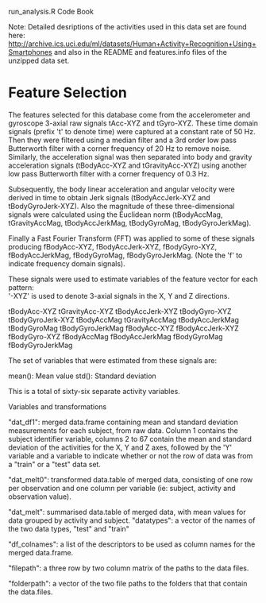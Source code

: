 run_analysis.R Code Book

Note: Detailed desriptions of the activities used in this data set are found here: 
http://archive.ics.uci.edu/ml/datasets/Human+Activity+Recognition+Using+Smartphones
and also in the README and features.info files of the unzipped data set.

Feature Selection 
=================

The features selected for this database come from the accelerometer and gyroscope 3-axial raw signals tAcc-XYZ and tGyro-XYZ. These time domain signals (prefix 't' to denote time) were captured at a constant rate of 50 Hz. Then they were filtered using a median filter and a 3rd order low pass Butterworth filter with a corner frequency of 20 Hz to remove noise. Similarly, the acceleration signal was then separated into body and gravity acceleration signals (tBodyAcc-XYZ and tGravityAcc-XYZ) using another low pass Butterworth filter with a corner frequency of 0.3 Hz. 

Subsequently, the body linear acceleration and angular velocity were derived in time to obtain Jerk signals (tBodyAccJerk-XYZ and tBodyGyroJerk-XYZ). Also the magnitude of these three-dimensional signals were calculated using the Euclidean norm (tBodyAccMag, tGravityAccMag, tBodyAccJerkMag, tBodyGyroMag, tBodyGyroJerkMag). 

Finally a Fast Fourier Transform (FFT) was applied to some of these signals producing fBodyAcc-XYZ, fBodyAccJerk-XYZ, fBodyGyro-XYZ, fBodyAccJerkMag, fBodyGyroMag, fBodyGyroJerkMag. (Note the 'f' to indicate frequency domain signals). 

These signals were used to estimate variables of the feature vector for each pattern:  
'-XYZ' is used to denote 3-axial signals in the X, Y and Z directions.

tBodyAcc-XYZ
tGravityAcc-XYZ
tBodyAccJerk-XYZ
tBodyGyro-XYZ
tBodyGyroJerk-XYZ
tBodyAccMag
tGravityAccMag
tBodyAccJerkMag
tBodyGyroMag
tBodyGyroJerkMag
fBodyAcc-XYZ
fBodyAccJerk-XYZ
fBodyGyro-XYZ
fBodyAccMag
fBodyAccJerkMag
fBodyGyroMag
fBodyGyroJerkMag

The set of variables that were estimated from these signals are: 

mean(): Mean value
std(): Standard deviation

This is a total of sixty-six separate activity variables.



Variables and transformations

"dat_df1": merged data.frame containing mean and standard deviation measurements for each subject, from raw data. Column 1 contains the subject identifier variable, columns 2 to 67 contain the mean and standard deviation of the activities for the X, Y and Z axes, followed by the 'Y' variable and a variable to indicate whether or not the row of data was from a "train" or a "test" data set.


"dat_melt0": transformed data.table of merged data, consisting of one row per observation and one column per variable (ie: subject, activity and observation value).


"dat_melt": summarised data.table of merged data, with mean values for data grouped by activity and subject. 
"datatypes": a vector of the names of the two data types, "test" and "train"

"df_colnames": a list of the descriptors to be used as column names for the merged data.frame.

"filepath": a three row by two column matrix of the paths to the data files.

"folderpath": a vector of the two file paths to the folders that that contain the data.files.





